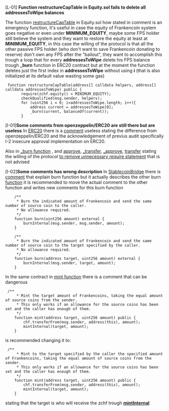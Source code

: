 [L-01] **Function restructureCapTable in Equity.sol fails to delete all addressesToWipe balances**

The function [restructureCapTable](https://github.com/code-423n4/2023-04-frankencoin/blob/1022cb106919fba963a89205d3b90bf62543f68f/contracts/Equity.sol#L303-L316) in Equity.sol how stated in comment is an emergency function, it's useful in case the equity of Frankencoin system goes negative or even under **MINIMUM_EQUITY**, maybe some FPS holder still believe the system and they want to restore the equity at least at **MINIMUM_EQUITY**, in this case the willing of the protocol is that all the other passive FPS holder (who don't want to save Frankencoin donating to reserve) don't own any FPS after the "bailout", they want to accomplish this trough a loop that for every **addressesToWipe** delete his FPS balance trough **_burn** function in ERC20 contract but at the moment the function deletes just the first index in **addressesToWipe** without using **i** (that is also initialized at its default value wasting some gas)
 ```solidity
  function restructureCapTable(address[] calldata helpers, address[] calldata addressesToWipe) public {
        require(zchf.equity() < MINIMUM_EQUITY);
        checkQualified(msg.sender, helpers);
        for (uint256 i = 0; i<addressesToWipe.length; i++){
            address current = addressesToWipe[0];
            _burn(current, balanceOf(current));
        }
```
[I-01]**Some comments from openzeppelin/ERC20 are still there but are useless**
In [ERC20](https://github.com/code-423n4/2023-04-frankencoin/blob/main/contracts/ERC20.sol) there is a [comment](https://github.com/code-423n4/2023-04-frankencoin/blob/1022cb106919fba963a89205d3b90bf62543f68f/contracts/ERC20.sol#L36-L39) useless stating the difference from openzeppelin/ERC20  and the acknowledgement of previus audit specifically I-2 insecure approval implementation on ERC20.

Also in [_burn function](https://github.com/code-423n4/2023-04-frankencoin/blob/1022cb106919fba963a89205d3b90bf62543f68f/contracts/ERC20.sol#L195-L199) , and [approve](https://github.com/code-423n4/2023-04-frankencoin/blob/1022cb106919fba963a89205d3b90bf62543f68f/contracts/ERC20.sol#L102-L107), [_transfer](https://github.com/code-423n4/2023-04-frankencoin/blob/1022cb106919fba963a89205d3b90bf62543f68f/contracts/ERC20.sol#L147), [_approve](https://github.com/code-423n4/2023-04-frankencoin/blob/1022cb106919fba963a89205d3b90bf62543f68f/contracts/ERC20.sol#L216-L220), [transfer](https://github.com/code-423n4/2023-04-frankencoin/blob/1022cb106919fba963a89205d3b90bf62543f68f/contracts/ERC20.sol#L80-L84) stating the willing of the protocol [to remove unnecessary require statement](https://github.com/code-423n4/2023-04-frankencoin/blob/1022cb106919fba963a89205d3b90bf62543f68f/contracts/ERC20.sol#L6) that is not advised

[I-02]**Some comments has wrong description**
In [StablecoinBridge](https://github.com/code-423n4/2023-04-frankencoin/blob/main/contracts/StablecoinBridge.sol)
there is [comment](https://github.com/code-423n4/2023-04-frankencoin/blob/1022cb106919fba963a89205d3b90bf62543f68f/contracts/StablecoinBridge.sol#L59-L62) that explain burn function but it actually describes the other burn [function](https://github.com/code-423n4/2023-04-frankencoin/blob/1022cb106919fba963a89205d3b90bf62543f68f/contracts/StablecoinBridge.sol#L55-L57) it is recommended to move the actual comment to the other function and writes new comments for this burn function
```solidity
    /**
     * Burn the indicated amount of Frankencoin and send the same number of source coin to the caller.
     * No allowance required.
     */
    function burn(uint256 amount) external {
        burnInternal(msg.sender, msg.sender, amount);
    }

    /**
     * Burn the indicated amount of Frankencoin and send the same number of source coin to the target specified by the caller.
     * No allowance required.
     */
    function burn(address target, uint256 amount) external {
        burnInternal(msg.sender, target, amount);
    }
```
In the same contract in [mint function](https://github.com/code-423n4/2023-04-frankencoin/blob/1022cb106919fba963a89205d3b90bf62543f68f/contracts/StablecoinBridge.sol#L40-L47) there is a comment that can be dangerous 
```solidity
 /**
     * Mint the target amount of Frankencoins, taking the equal amount of source coins from the sender.
     * This only works if an allowance for the source coins has been set and the caller has enough of them.
     */
    function mint(address target, uint256 amount) public {
        chf.transferFrom(msg.sender, address(this), amount);
        mintInternal(target, amount);
    }
```
is recommended changing it to:

```solidity
 /**
     * Mint to the target specified by the caller the specified amount of Frankencoins, taking the equal amount of source coins from the sender.
     * This only works if an allowance for the source coins has been set and the caller has enough of them.
     */
    function mint(address target, uint256 amount) public {
        chf.transferFrom(msg.sender, address(this), amount);
        mintInternal(target, amount);
    }
```
stating that the target is who will receive the zchf trough [**mintInternal**](https://github.com/code-423n4/2023-04-frankencoin/blob/1022cb106919fba963a89205d3b90bf62543f68f/contracts/StablecoinBridge.sol#L49-L53)




